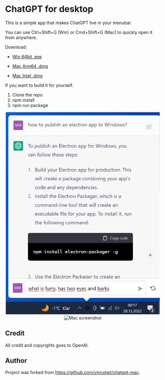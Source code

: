 # ChatGPT for desktop

This is a simple app that makes ChatGPT live in your menubar.

You can use Ctrl+Shift+G (Win) or Cmd+Shift+G (Mac) to quickly open it from anywhere.

Download:
- [Win 64bit .exe](https://github.com/mmeggs2/chatgpt-electron/releases/download/untagged-c35f4779ed97a293d405/ChatGPT-0.0.5.Setup.exe)

- [Mac Arm64 .dmg](https://github.com/mmeggs2/chatgpt-mac/releases/download/v0.0.5/ChatGPT-0.0.5-arm64.dmg)
- [Mac Intel .dmg](https://github.com/mmeggs2/chatgpt-mac/releases/download/v0.0.5/ChatGPT-0.0.5-x64.dmg)

If you want to build it for yourself. 
 1. Clone the repo
 2. npm install
 3. npm run package 

<p align="center">
  <img src="./images/screenshot-win.png" width="500" alt="Windows screenshot">
  <img src="./images/screenshot.jpeg" width="500" alt="Mac screenshot">
</p>

## Credit

All credit and copyrights goes to OpenAI.

## Author

Project was forked from https://github.com/vincelwt/chatgpt-mac.
